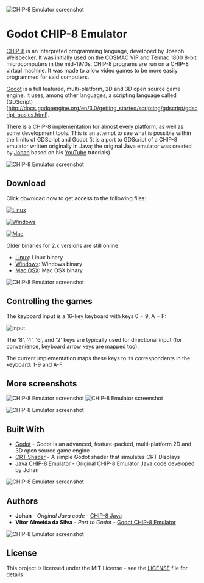 
![CHIP-8 Emulator screenshot](https://goo.gl/wMvZGx "CHIP-8 Emulator")

# Godot CHIP-8 Emulator

[CHIP-8](https://en.wikipedia.org/wiki/CHIP-8) is an interpreted programming language, developed by Joseph Weisbecker. It was initially used on the COSMAC VIP and Telmac 1800 8-bit microcomputers in the mid-1970s. CHIP-8 programs are run on a CHIP-8 virtual machine. It was made to allow video games to be more easily programmed for said computers.

[Godot](https://godotengine.org) is a full featured, multi-platform, 2D and 3D open source game engine. It uses, among other languages, a scripting language called (GDScript)[http://docs.godotengine.org/en/3.0/getting_started/scripting/gdscript/gdscript_basics.html].

There is a CHIP-8 implementation for almost every platform, as well as some development tools. This is an attempt to see what is possible within the limits of GDScript and Godot (it is a port to GDScript of a CHIP-8 emulator written originally in Java; the original Java emulator was created by [Johan](https://github.com/Johnnei/) based on his [YouTube](https://www.youtube.com/playlist?list=PL5PyurErl12czoLyYD8za68d61T_OZsP2) tutorials).

![CHIP-8 Emulator screenshot](https://goo.gl/Unqeiu "CHIP-8 Emulator")

## Download

Click download now to get access to the following files:

[![Linux](https://qilscg.bn.files.1drv.com/y4mh10zOBDKUBvq8yWVVWzTMcBcYhI4oJIc92YXf200CQo6joaaNHGgayws8T_Wcdcni1Rjn9lqTkwc-QQ16jX3gn7gHFBjiSSh0xBprH2vjqCxaJ0Lkxz6Of6XEIx3w1Act86NmJRhb03-d_OHHI85a-McgKBYNPsWTFTBRVMJPtEt5KjUnDDA7pfuiNBhAFa5V7SehivatQUKZe5rhaI-Kg/download-Linux.png?psid=1)](https://1drv.ms/u/s!Ao1E4OCcZiFLjoNWPbe1nCmfRbyhtw)

[![Windows](https://51jm5q.bn.files.1drv.com/y4m3P1qFAHU-3g7IcPTz33zQZveFlUgeFwNGjGPIAcjPnHqLrfqd1p47mNpm-5_EI4pO47JDFhpP-RrZVRFq5agUcYh2erBNl21raiAD7bMxyHPiA7IqovE520lUTssRn-GI-sngpM4yzHjYdZ62gRs-0Sg3STeGXoYMHFdOOhxlxhnPBeafGIi1hqbuVIyHBUtIDbspRBOO8jcbDvWO_LaAQ/download-WindowsZip.png?psid=1)](https://1drv.ms/u/s!Ao1E4OCcZiFLjoNVfqGpwV2QCK6m3A)

[![Mac](https://tn6pqg.bn.files.1drv.com/y4mMyij-w2xWQmsk967PXd9CH5Mbp6Jde0naNgqfpUAXq11ilMIsjbLS87i12CxTrbHzJHfoiQJX6m3DGlw_NoYCfGefhtwKuXQr0Rtx6E8Npbxe1AWUaqbSvuO0IY3hv9tXkWBhzgXpl5uxevAD83Sw3_jUpI9PSGgyBnHaDp6B3UjehgZvIXGsEPcRUS1CtIgb-IKIf-qAlo85DXMmTVW5Q/download-OSXZip.png?psid=1)](https://1drv.ms/u/s!Ao1E4OCcZiFLjoNXEcl_77pH0frnKA)


Older binaries for 2.x versions are still online:

* [Linux](https://1drv.ms/u/s!Ao1E4OCcZiFLjbMFKweFLqk-9yLpfQ): Linux binary
* [Windows](https://1drv.ms/u/s!Ao1E4OCcZiFLjbMGziMPz4i-YY2KSQ): Windows binary
* [Mac OSX](https://1drv.ms/u/s!Ao1E4OCcZiFLjbMEEnr2vz1lBNwGaQ): Mac OSX binary


![CHIP-8 Emulator screenshot](https://goo.gl/aDHc27 "CHIP-8 Emulator")

## Controlling the games

The keyboard input is a 16-key keyboard with keys 0 − 9, A − F:

![input](https://tclpcg.bn.files.1drv.com/y4m-pfUs2mkwidxbnkTyerPFqFk8O42OMClHLNZ7DUyTm3igqvuI0_3RzTJAnafB0BcM1TX4O4mTAmrqZetSCxNAM-p5xBme7pZBijG9H1_4yJXqWkJR2Tj2rLKri0CWQBL8lHqKKXrES3mSqAIBj5xN3MeqsPTTPg-MmcvoDQKxoCxuRksT8FvsVn3Sw8sdKgvw8TPmABng2ZZw6GU9NPtAw/input.png?psid=1)

The '8', '4', '6', and '2' keys are typically used for directional input (for convenience, keyboard arrow keys are mapped too).

The current implementation maps these keys to its correspondents in the keyboard: 1-9 and A-F.

## More screenshots

![CHIP-8 Emulator screenshot](https://goo.gl/jNAWx7 "CHIP-8 Emulator") ![CHIP-8 Emulator screenshot](https://goo.gl/QSzU27 "CHIP-8 Emulator")

![CHIP-8 Emulator screenshot](https://goo.gl/gXxrFe "CHIP-8 Emulator")

## Built With

* [Godot](https://godotengine.org/) - Godot is an advanced, feature-packed, multi-platform 2D and 3D open source game engine
* [CRT Shader](https://github.com/henriquelalves/SimpleGodotCRTShader) - A simple Godot shader that simulates CRT Displays
* [Java CHIP-8 Emulator](https://github.com/Johnnei/Youtube-Tutorials/tree/master/emulator_chip8) - Original CHIP-8 Emulator Java code developed by Johan 


![CHIP-8 Emulator screenshot](https://goo.gl/BAF6Ub "CHIP-8 Emulator")

## Authors

* **Johan** - *Original Java code* - [CHIP-8 Java](https://github.com/Johnnei/Youtube-Tutorials/tree/master/emulator_chip8)
* **Vitor Almeida da Silva** - *Port to Godot* - [Godot CHIP-8 Emulator](https://github.com/vitoralmeidasilva)

![CHIP-8 Emulator screenshot](https://goo.gl/ibFzuW "CHIP-8 Emulator")

## License

This project is licensed under the MIT License - see the [LICENSE](LICENSE) file for details

